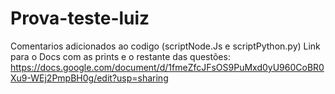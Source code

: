 # Prova-teste-luiz
Comentarios adicionados ao codigo (scriptNode.Js e scriptPython.py)
Link para o Docs com as prints e o restante das questões:
https://docs.google.com/document/d/1fmeZfcJFsOS9PuMxd0yU960CoBR0Xu9-WEj2PmpBH0g/edit?usp=sharing
